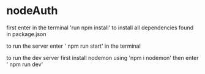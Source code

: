 # nodeAuth

first enter in the terminal 'run npm install' to install all dependencies found in package.json

to run the server enter ' npm run start' in the terminal

to run the dev server first install nodemon using 'npm i nodemon' then enter ' npm run dev'
